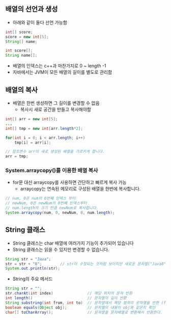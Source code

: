 ## 배열의 선언과 생성
* 아래와 같이 둘다 선언 가능함
```java
int[] score;
score = new int[5];
String[] name;

int score[];
String name[];
```
* 배열의 인덱스는 c++과 마찬가지로 0 ~ length -1
* 자바에서는 JVM이 모든 배열의 길이를 별도로 관리함

## 배열의 복사 
* 배열은 한번 생성하면 그 길이를 변경할 수 없음
  * 복사시 새로 공간을 만들고 복사해야함
```java
int[] arr = new int[5];
...
int[] tmp = new int[arr.length*2];

for(int i = 0; i < arr.length; i++)
    tmp[i] = arr[i];

// 참조변수 arr이 새로 생성된 배열을 가르키게 합니다.
arr = tmp;
```

### System.arraycopy()를 이용한 배열 복사
* for문 대신 arraycopy를 사용하면 간단하고 빠르게 복사 가능
  * arraycopy는 연속된 메모리로 구성된 배열을 한번에 복사합니다.
```java
// num, 0은 num의 0번째 인덱스 부터
// newNum, 0은 newNum의 0번째 인덱스부터
// num.length의 크기 만큼 newNum로 복사합니다. 
System.arraycopy(num, 0, newNum, 0, num.length);
```

## String 클래스 
* String 클래스는 char 배열에 여러가지 기능이 추가되어 있습니다
* String 클래스는 읽을 수 있지만 변경할 수 없습니다. 
```java
String str = "Java";
str = str + "8";        // str이 수정되는 것처럼 보이지만 새로운 문자열("Java8")이 생성되었음
System.out.println(str);
```
* String의 주요 메서드
```java
String str = "";
str.charAt(int index)               // 해당 위치의 문자 반환
int length()                        // 문자열의 길이 반환
String substring(int from, int to)  // 문자열에서 해당 범위의 문자열을 반환 (from ~ to]
boolean equals(Object obj);         // 문자열의 내용이 obj와 같은지 확인
char[] toCharArray();               // 문자열을 문자배열로 변환해서 반환한다.
```